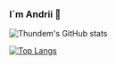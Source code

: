 ### I`m Andrii 👋

![Thundem's GitHub stats](https://github-readme-stats.vercel.app/api?username=thundem&show_icons=true&theme=highcontrast)

[![Top Langs](https://github-readme-stats.vercel.app/api/top-langs/?username=thundem)](https://github.com/thundem/github-readme-stats)
